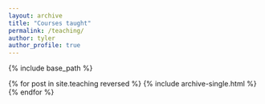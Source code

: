 ```yaml
---
layout: archive
title: "Courses taught"
permalink: /teaching/
author: tyler
author_profile: true
---
```


{% include base_path %}

<!-- ## Teaching interests
Tyler’s teaching interests are centered in physical chemistry, including thermodynamics and statistical mechanics, quantum mechanics, and spectroscopy. He and the associated labs. He is revising the upper-level physical chemistry labs at William & Mary to incorporate more student-faculty interaction. -->

{% for post in site.teaching reversed %}
  {% include archive-single.html %}
{% endfor %}
